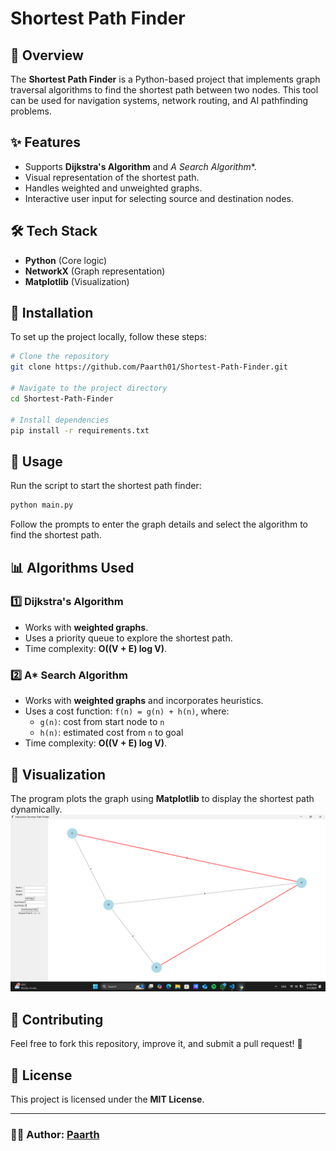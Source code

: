# Shortest Path Finder

## 🚀 Overview
The **Shortest Path Finder** is a Python-based project that implements graph traversal algorithms to find the shortest path between two nodes. This tool can be used for navigation systems, network routing, and AI pathfinding problems.

## ✨ Features
- Supports **Dijkstra's Algorithm** and **A* Search Algorithm**.
- Visual representation of the shortest path.
- Handles weighted and unweighted graphs.
- Interactive user input for selecting source and destination nodes.

## 🛠 Tech Stack
- **Python** (Core logic)
- **NetworkX** (Graph representation)
- **Matplotlib** (Visualization)

## 📌 Installation
To set up the project locally, follow these steps:

```bash
# Clone the repository
git clone https://github.com/Paarth01/Shortest-Path-Finder.git

# Navigate to the project directory
cd Shortest-Path-Finder

# Install dependencies
pip install -r requirements.txt
```

## 🚀 Usage
Run the script to start the shortest path finder:

```bash
python main.py
```

Follow the prompts to enter the graph details and select the algorithm to find the shortest path.

## 📊 Algorithms Used

### 1️⃣ Dijkstra's Algorithm
- Works with **weighted graphs**.
- Uses a priority queue to explore the shortest path.
- Time complexity: **O((V + E) log V)**.

### 2️⃣ A* Search Algorithm
- Works with **weighted graphs** and incorporates heuristics.
- Uses a cost function: `f(n) = g(n) + h(n)`, where:
  - `g(n)`: cost from start node to `n`
  - `h(n)`: estimated cost from `n` to goal
- Time complexity: **O((V + E) log V)**.

## 🎨 Visualization
The program plots the graph using **Matplotlib** to display the shortest path dynamically.
<br>
<img src="image.png" width="800">

## 🤝 Contributing
Feel free to fork this repository, improve it, and submit a pull request! 🎯

## 📜 License
This project is licensed under the **MIT License**.

---
### 👨‍💻 Author: [Paarth](https://github.com/Paarth01)
